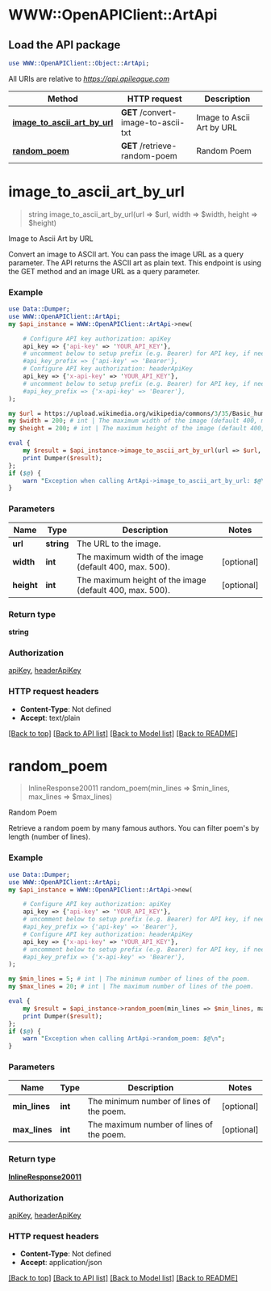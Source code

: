 # WWW::OpenAPIClient::ArtApi

## Load the API package
```perl
use WWW::OpenAPIClient::Object::ArtApi;
```

All URIs are relative to *https://api.apileague.com*

Method | HTTP request | Description
------------- | ------------- | -------------
[**image_to_ascii_art_by_url**](ArtApi.md#image_to_ascii_art_by_url) | **GET** /convert-image-to-ascii-txt | Image to Ascii Art by URL
[**random_poem**](ArtApi.md#random_poem) | **GET** /retrieve-random-poem | Random Poem


# **image_to_ascii_art_by_url**
> string image_to_ascii_art_by_url(url => $url, width => $width, height => $height)

Image to Ascii Art by URL

Convert an image to ASCII art. You can pass the image URL as a query parameter. The API returns the ASCII art as plain text. This endpoint is using the GET method and an image URL as a query parameter.

### Example
```perl
use Data::Dumper;
use WWW::OpenAPIClient::ArtApi;
my $api_instance = WWW::OpenAPIClient::ArtApi->new(

    # Configure API key authorization: apiKey
    api_key => {'api-key' => 'YOUR_API_KEY'},
    # uncomment below to setup prefix (e.g. Bearer) for API key, if needed
    #api_key_prefix => {'api-key' => 'Bearer'},
    # Configure API key authorization: headerApiKey
    api_key => {'x-api-key' => 'YOUR_API_KEY'},
    # uncomment below to setup prefix (e.g. Bearer) for API key, if needed
    #api_key_prefix => {'x-api-key' => 'Bearer'},
);

my $url = https://upload.wikimedia.org/wikipedia/commons/3/35/Basic_human_drawing.png; # string | The URL to the image.
my $width = 200; # int | The maximum width of the image (default 400, max. 500).
my $height = 200; # int | The maximum height of the image (default 400, max. 500).

eval {
    my $result = $api_instance->image_to_ascii_art_by_url(url => $url, width => $width, height => $height);
    print Dumper($result);
};
if ($@) {
    warn "Exception when calling ArtApi->image_to_ascii_art_by_url: $@\n";
}
```

### Parameters

Name | Type | Description  | Notes
------------- | ------------- | ------------- | -------------
 **url** | **string**| The URL to the image. | 
 **width** | **int**| The maximum width of the image (default 400, max. 500). | [optional] 
 **height** | **int**| The maximum height of the image (default 400, max. 500). | [optional] 

### Return type

**string**

### Authorization

[apiKey](../README.md#apiKey), [headerApiKey](../README.md#headerApiKey)

### HTTP request headers

 - **Content-Type**: Not defined
 - **Accept**: text/plain

[[Back to top]](#) [[Back to API list]](../README.md#documentation-for-api-endpoints) [[Back to Model list]](../README.md#documentation-for-models) [[Back to README]](../README.md)

# **random_poem**
> InlineResponse20011 random_poem(min_lines => $min_lines, max_lines => $max_lines)

Random Poem

Retrieve a random poem by many famous authors. You can filter poem's by length (number of lines).

### Example
```perl
use Data::Dumper;
use WWW::OpenAPIClient::ArtApi;
my $api_instance = WWW::OpenAPIClient::ArtApi->new(

    # Configure API key authorization: apiKey
    api_key => {'api-key' => 'YOUR_API_KEY'},
    # uncomment below to setup prefix (e.g. Bearer) for API key, if needed
    #api_key_prefix => {'api-key' => 'Bearer'},
    # Configure API key authorization: headerApiKey
    api_key => {'x-api-key' => 'YOUR_API_KEY'},
    # uncomment below to setup prefix (e.g. Bearer) for API key, if needed
    #api_key_prefix => {'x-api-key' => 'Bearer'},
);

my $min_lines = 5; # int | The minimum number of lines of the poem.
my $max_lines = 20; # int | The maximum number of lines of the poem.

eval {
    my $result = $api_instance->random_poem(min_lines => $min_lines, max_lines => $max_lines);
    print Dumper($result);
};
if ($@) {
    warn "Exception when calling ArtApi->random_poem: $@\n";
}
```

### Parameters

Name | Type | Description  | Notes
------------- | ------------- | ------------- | -------------
 **min_lines** | **int**| The minimum number of lines of the poem. | [optional] 
 **max_lines** | **int**| The maximum number of lines of the poem. | [optional] 

### Return type

[**InlineResponse20011**](InlineResponse20011.md)

### Authorization

[apiKey](../README.md#apiKey), [headerApiKey](../README.md#headerApiKey)

### HTTP request headers

 - **Content-Type**: Not defined
 - **Accept**: application/json

[[Back to top]](#) [[Back to API list]](../README.md#documentation-for-api-endpoints) [[Back to Model list]](../README.md#documentation-for-models) [[Back to README]](../README.md)

